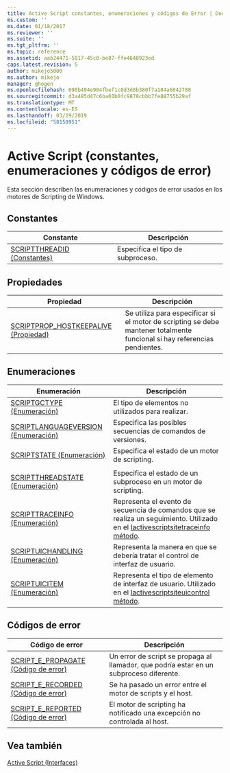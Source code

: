 ```yaml
---
title: Active Script constantes, enumeraciones y códigos de Error | Documentos de Microsoft
ms.custom: ''
ms.date: 01/18/2017
ms.reviewer: ''
ms.suite: ''
ms.tgt_pltfrm: ''
ms.topic: reference
ms.assetid: aab24471-5817-45c0-be07-ffe4648923ed
caps.latest.revision: 5
author: mikejo5000
ms.author: mikejo
manager: ghogen
ms.openlocfilehash: 090b494e904fbef1c0d3d8b380f7a184a6042788
ms.sourcegitcommit: d3a485d47c6ba01b0fc9878cbbb7fe88755b29af
ms.translationtype: MT
ms.contentlocale: es-ES
ms.lasthandoff: 03/19/2019
ms.locfileid: "58150951"
---
```

# <a name="active-script-constants-enumerations-and-error-codes"></a>Active Script (constantes, enumeraciones y códigos de error)
Esta sección describen las enumeraciones y códigos de error usados en los motores de Scripting de Windows.  
  
## <a name="constants"></a>Constantes  
  
|Constante|Descripción|  
|--------------|-----------------|  
|[SCRIPTTHREADID (Constantes)](../../winscript/reference/scriptthreadid-constants.md)|Especifica el tipo de subproceso.|  
  
## <a name="properties"></a>Propiedades  
  
|Propiedad|Descripción|  
|--------------|-----------------|  
|[SCRIPTPROP_HOSTKEEPALIVE (Propiedad)](../../winscript/reference/scriptprop-hostkeepalive-property.md)|Se utiliza para especificar si el motor de scripting se debe mantener totalmente funcional si hay referencias pendientes.|  
  
## <a name="enumerations"></a>Enumeraciones  
  
|Enumeración|Descripción|  
|-----------------|-----------------|  
|[SCRIPTGCTYPE (Enumeración)](../../winscript/reference/scriptgctype-enumeration.md)|El tipo de elementos no utilizados para realizar.|  
|[SCRIPTLANGUAGEVERSION (Enumeración)](../../winscript/reference/scriptlanguageversion-enumeration.md)|Especifica las posibles secuencias de comandos de versiones.|  
|[SCRIPTSTATE (Enumeración)](../../winscript/reference/scriptstate-enumeration.md)|Especifica el estado de un motor de scripting.|  
|||  
|[SCRIPTTHREADSTATE (Enumeración)](../../winscript/reference/scriptthreadstate-enumeration.md)|Especifica el estado de un subproceso en un motor de scripting.|  
|[SCRIPTTRACEINFO (Enumeración)](../../winscript/reference/scripttraceinfo-enumeration.md)|Representa el evento de secuencia de comandos que se realiza un seguimiento. Utilizado en el [Iactivescriptsitetraceinfo método](../../winscript/reference/iactivescriptsitetraceinfo-sendscripttraceinfo-method.md).|  
|[SCRIPTUICHANDLING (Enumeración)](../../winscript/reference/scriptuichandling-enumeration.md)|Representa la manera en que se debería tratar el control de interfaz de usuario.|  
|[SCRIPTUICITEM (Enumeración)](../../winscript/reference/scriptuicitem-enumeration.md)|Representa el tipo de elemento de interfaz de usuario. Utilizado en el [Iactivescriptsiteuicontrol método](../../winscript/reference/iactivescriptsiteuicontrol-getuibehavior-method.md).|  
  
## <a name="error-codes"></a>Códigos de error  
  
|Código de error|Descripción|  
|----------------|-----------------|  
|[SCRIPT_E_PROPAGATE (Código de error)](../../winscript/reference/script-e-propagate-error-code.md)|Un error de script se propaga al llamador, que podría estar en un subproceso diferente.|  
|[SCRIPT_E_RECORDED (Código de error)](../../winscript/reference/script-e-recorded-error-code.md)|Se ha pasado un error entre el motor de scripts y el host.|  
|[SCRIPT_E_REPORTED (Código de error)](../../winscript/reference/script-e-reported-error-code.md)|El motor de scripting ha notificado una excepción no controlada al host.|  
  
## <a name="see-also"></a>Vea también  
 [Active Script (Interfaces)](../../winscript/reference/active-script-interfaces.md)
